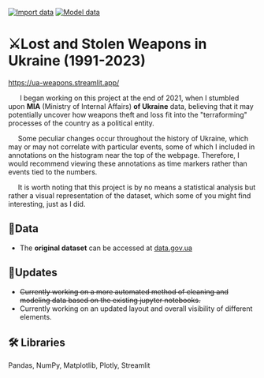 [![Import data](https://github.com/cyterat/mia-ua-weapons/actions/workflows/import.yml/badge.svg?branch=master)](https://github.com/cyterat/mia-ua-weapons/actions/workflows/import.yml)
[![Model data](https://github.com/cyterat/mia-ua-weapons/actions/workflows/model.yml/badge.svg?branch=master)](https://github.com/cyterat/mia-ua-weapons/actions/workflows/model.yml)
# ⚔️Lost and Stolen Weapons in Ukraine  (1991-2023)

https://ua-weapons.streamlit.app/

&nbsp;&nbsp;&nbsp;&nbsp;&nbsp;&nbsp;I began working on this project at the end of 2021, when I stumbled upon **MIA** (Ministry of Internal Affairs) **of Ukraine** data, believing that it may potentially uncover how weapons theft and loss fit into the "terraforming" processes of the country as a political entity.

&nbsp;&nbsp;&nbsp;&nbsp;&nbsp;Some peculiar changes occur throughout the history of Ukraine, which may or may not correlate with particular events, some of which I included in annotations on the histogram near the top of the webpage. Therefore, I would recommend viewing these annotations as time markers rather than events tied to the numbers.

&nbsp;&nbsp;&nbsp;&nbsp;&nbsp;It is worth noting that this project is by no means a statistical analysis but rather a visual representation of the dataset, which some of you might find interesting, just as I did.


## 💾Data
* The **original dataset** can be accessed at [data.gov.ua](https://data.gov.ua/en/dataset/5e7a9e93-e4ae-408a-8b99-6a21bfa9c12a/resource/1fcab772-0b3c-4938-8f72-e60db343cbe5)


## 🚧Updates
* ~~Currently working on a more automated method of cleaning and modeling data based on the existing jupyter notebooks.~~
* Currently working on an updated layout and overall visibility of different elements.


## 🛠 Libraries
Pandas, NumPy, Matplotlib, Plotly, Streamlit

